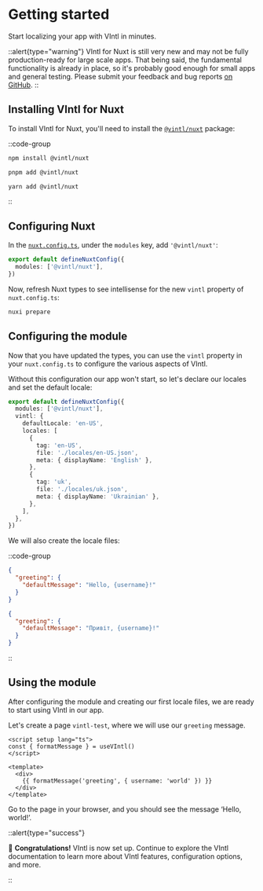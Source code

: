 # Getting started

Start localizing your app with VIntl in minutes.

::alert{type="warning"}
VIntl for Nuxt is still very new and may not be fully production-ready for large scale apps. That being said, the fundamental functionality is already in place, so it's probably good enough for small apps and general testing. Please submit your feedback and bug reports [on GitHub](https://github.com/vintl-dev/nuxt/issues).
::

## Installing VIntl for Nuxt

To install VIntl for Nuxt, you'll need to install the [`@vintl/nuxt`](https://npm.im/@vintl/nuxt) package:

::code-group

```sh [npm]
npm install @vintl/nuxt
```

```sh [pnpm]
pnpm add @vintl/nuxt
```

```sh [yarn]
yarn add @vintl/nuxt
```

::

## Configuring Nuxt

In the [`nuxt.config.ts`](https://nuxt.com/docs/api/configuration/nuxt-config), under the `modules` key, add `'@vintl/nuxt'`:

```ts [nuxt.config.ts] {2}
export default defineNuxtConfig({
  modules: ['@vintl/nuxt'],
})
```

Now, refresh Nuxt types to see intellisense for the new `vintl` property of `nuxt.config.ts`:

```sh
nuxi prepare
```

## Configuring the module

Now that you have updated the types, you can use the `vintl` property in your `nuxt.config.ts` to configure the various aspects of VIntl.

Without this configuration our app won't start, so let's declare our locales and set the default locale:

```ts [nuxt.config.ts]
export default defineNuxtConfig({
  modules: ['@vintl/nuxt'],
  vintl: {
    defaultLocale: 'en-US',
    locales: [
      {
        tag: 'en-US',
        file: './locales/en-US.json',
        meta: { displayName: 'English' },
      },
      {
        tag: 'uk',
        file: './locales/uk.json',
        meta: { displayName: 'Ukrainian' },
      },
    ],
  },
})
```

We will also create the locale files:

::code-group

```json [locales/en-US.json]
{
  "greeting": {
    "defaultMessage": "Hello, {username}!"
  }
}
```

```json [locales/uk.json]
{
  "greeting": {
    "defaultMessage": "Привіт, {username}!"
  }
}
```

::

## Using the module

After configuring the module and creating our first locale files, we are ready to start using VIntl in our app.

Let's create a page `vintl-test`, where we will use our `greeting` message.

```vue [pages/vintl-test.vue]
<script setup lang="ts">
const { formatMessage } = useVIntl()
</script>

<template>
  <div>
    {{ formatMessage('greeting', { username: 'world' }) }}
  </div>
</template>
```

Go to the page in your browser, and you should see the message ‘Hello, world!’.

::alert{type="success"}

:tada: **Congratulations!** VIntl is now set up. Continue to explore the VIntl documentation to learn more about VIntl features, configuration options, and more.

::
